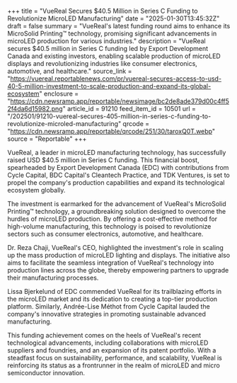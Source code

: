 +++
title = "VueReal Secures $40.5 Million in Series C Funding to Revolutionize MicroLED Manufacturing"
date = "2025-01-30T13:45:32Z"
draft = false
summary = "VueReal's latest funding round aims to enhance its MicroSolid Printing™ technology, promising significant advancements in microLED production for various industries."
description = "VueReal secures $40.5 million in Series C funding led by Export Development Canada and existing investors, enabling scalable production of microLED displays and revolutionizing industries like consumer electronics, automotive, and healthcare."
source_link = "https://vuereal.reportablenews.com/pr/vuereal-secures-access-to-usd-40-5-million-investment-to-scale-production-and-expand-its-global-ecosystem"
enclosure = "https://cdn.newsramp.app/reportable/newsimage/bc2de8ade379d00c4ff52f4da6d15982.png"
article_id = 91210
feed_item_id = 10501
url = "/202501/91210-vuereal-secures-405-million-in-series-c-funding-to-revolutionize-microled-manufacturing"
qrcode = "https://cdn.newsramp.app/reportable/qrcode/251/30/taroxQ0T.webp"
source = "Reportable"
+++

<p>VueReal, a leader in microLED manufacturing technology, has successfully raised USD $40.5 million in Series C funding. This financial boost, spearheaded by Export Development Canada (EDC) with contributions from Cycle Capital, BDC Capital's Cleantech Practice, and TDK Ventures, is set to propel the company's production capabilities and expand its technological ecosystem globally.</p><p>The investment is earmarked for the advancement of VueReal's MicroSolid Printing™ technology, a groundbreaking solution designed to overcome the hurdles of microLED production. By offering a cost-effective method for high-volume manufacturing, this technology is poised to revolutionize sectors such as consumer electronics, automotive, and healthcare.</p><p>Dr. Reza Chaji, VueReal's CEO, highlighted the investment's role in scaling up the mass production of microLED lighting and displays. The initiative also aims to facilitate the seamless integration of VueReal's technology into production lines across the globe, thereby empowering partners to upgrade their manufacturing processes.</p><p>Lissa Bjerkelund of EDC commended VueReal for its trailblazing efforts in the microLED market and its dedication to creating a top-tier production platform. Similarly, Andrée-Lise Méthot from Cycle Capital lauded the company's innovative strategies in promoting sustainable advanced manufacturing.</p><p>This funding achievement comes on the heels of VueReal's recent technological advancements, including collaborations with microLED suppliers and foundries, and an expansion of its patent portfolio. With a steadfast focus on sustainability, performance, and scalability, VueReal is reinforcing its status as a frontrunner in the realm of microLED and micro semiconductor innovation.</p>